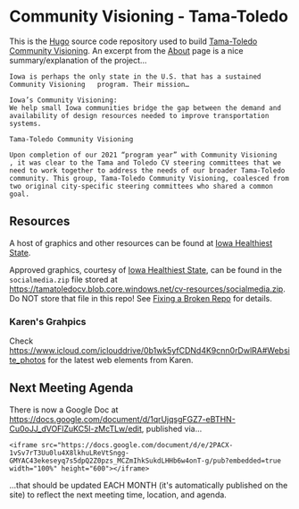 # Community Visioning - Tama-Toledo

This is the [Hugo](https://gohugo.io) source code repository used to build [Tama-Toledo Community Visioning](https://cv.tamatoledo.org/).  An excerpt from the [About](https://cv.tamatoledo.org/about) page is a nice summary/explanation of the project...

```
Iowa is perhaps the only state in the U.S. that has a sustained Community Visioning   program. Their mission…

Iowa’s Community Visioning:
We help small Iowa communities bridge the gap between the demand and availability of design resources needed to improve transportation systems.
 
Tama-Toledo Community Visioning

Upon completion of our 2021 “program year” with Community Visioning   , it was clear to the Tama and Toledo CV steering committees that we need to work together to address the needs of our broader Tama-Toledo community. This group, Tama-Toledo Community Visioning, coalesced from two original city-specific steering committees who shared a common goal.
```

## Resources

A host of graphics and other resources can be found at [Iowa Healthiest State](http://www.iowahealthieststate.com/resources/individuals/5210/resources/).  

Approved graphics, courtesy of [Iowa Healthiest State](http://www.iowahealthieststate.com), can be found in the `socialmedia.zip` file stored at https://tamatoledocv.blob.core.windows.net/cv-resources/socialmedia.zip.  Do NOT store that file in this repo!  See [Fixing a Broken Repo](http://blog.SummittDweller.com/posts/2023/01/fixing-a-broken-repo/) for details.  

### Karen's Grahpics

Check https://www.icloud.com/iclouddrive/0b1wk5yfCDNd4K9cnn0rDwlRA#Website_photos for the latest web elements from Karen.  

## Next Meeting Agenda

There is now a Google Doc at https://docs.google.com/document/d/1qrUjqsgFGZ7-eBTHN-Cu0oJJ_dVOFlZuKC5l-zMcTLw/edit, published via...

```
<iframe src="https://docs.google.com/document/d/e/2PACX-1vSv7rT3Uu0lu4X8lkhuLReVtSngg-GMYAC43ekeseyq7s5dpQ2Z0pzs_MCZmIhkSukdLHHb6w4onT-g/pub?embedded=true width="100%" height="600"></iframe>
```

...that should be updated EACH MONTH (it's automatically published on the site) to reflect the next meeting time, location, and agenda.  


